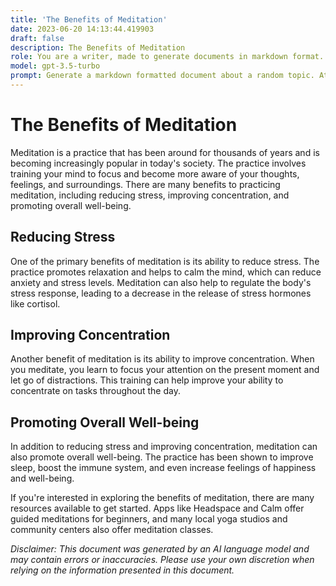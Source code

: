 ```yaml
---
title: 'The Benefits of Meditation'
date: 2023-06-20 14:13:44.419903
draft: false
description: The Benefits of Meditation
role: You are a writer, made to generate documents in markdown format. It is very important that all of the documents you generate are in valid markdown format.
model: gpt-3.5-turbo
prompt: Generate a markdown formatted document about a random topic. At the bottom, include a disclaimer explaining that the document was generated by you. The first line of the document should be the title. Make sure that the entire document is in proper markdown format, using a mix of various tags to make the document visually appealing.
---
```


# The Benefits of Meditation

Meditation is a practice that has been around for thousands of years and is becoming increasingly popular in today's society. The practice involves training your mind to focus and become more aware of your thoughts, feelings, and surroundings. There are many benefits to practicing meditation, including reducing stress, improving concentration, and promoting overall well-being.

## Reducing Stress

One of the primary benefits of meditation is its ability to reduce stress. The practice promotes relaxation and helps to calm the mind, which can reduce anxiety and stress levels. Meditation can also help to regulate the body's stress response, leading to a decrease in the release of stress hormones like cortisol.

## Improving Concentration

Another benefit of meditation is its ability to improve concentration. When you meditate, you learn to focus your attention on the present moment and let go of distractions. This training can help improve your ability to concentrate on tasks throughout the day.

## Promoting Overall Well-being

In addition to reducing stress and improving concentration, meditation can also promote overall well-being. The practice has been shown to improve sleep, boost the immune system, and even increase feelings of happiness and well-being.

If you're interested in exploring the benefits of meditation, there are many resources available to get started. Apps like Headspace and Calm offer guided meditations for beginners, and many local yoga studios and community centers also offer meditation classes.

*Disclaimer: This document was generated by an AI language model and may contain errors or inaccuracies. Please use your own discretion when relying on the information presented in this document.*